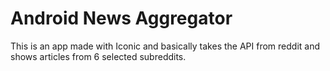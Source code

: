 # Android News Aggregator

This is an app made with Iconic and basically takes the API from reddit and shows articles from 6 selected subreddits.
